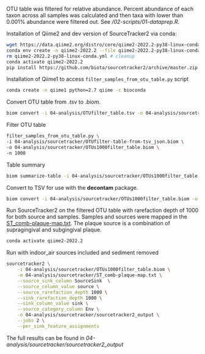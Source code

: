 OTU table was filtered for relative abundance. Percent abundance of each taxon
across all samples was calculated and then taxa with lower than 0.001% abundance
were filtered out. See */02-scripts/01-dataprep.R*.

Installation of Qiime2 and dev version of SourceTracker2 via conda:

```sh
wget https://data.qiime2.org/distro/core/qiime2-2022.2-py38-linux-conda.yml
conda env create -n qiime2-2022.2 --file qiime2-2022.2-py38-linux-conda.yml
rm qiime2-2022.2-py38-linux-conda.yml # cleanup
conda activate qiime2-2022.2
pip install https://github.com/biota/sourcetracker2/archive/master.zip
```

Installation of Qiime1 to access `filter_samples_from_otu_table.py` script

```sh
conda create -n qiime1 python=2.7 qiime -c bioconda
```

Convert OTU table from *.tsv* to *.biom*.

```sh
biom convert -i 04-analysis/OTUfilter_table.tsv -o 04-analysis/sourcetracker/OTUfilter-table-from-tsv_json.biom --table-type="OTU table" --to-json
```

Filter OTU table

```sh
filter_samples_from_otu_table.py \
-i 04-analysis/sourcetracker/OTUfilter-table-from-tsv_json.biom \
-o 04-analysis/sourcetracker/OTUs1000filter_table.biom \
-n 1000
```

Table summary

```sh
biom summarize-table -i 04-analysis/sourcetracker/OTUs1000filter_table.biom > 04-analysis/sourcetracker/summary_OTUs1000filter-table.txt
```

Convert to TSV for use with the **decontam** package.

```sh
biom convert -i 04-analysis/sourcetracker/OTUs1000filter_table.biom -o 04-analysis/decontam/pre-decontam_OTUfiltered-table_from-biom.tsv --to-tsv
```

Run SourceTracker2 on the filtered OTU table with rarefaction depth of 1000
for both source and samples. Samples and sources were mapped in the
[ST_comb-plaque-map.txt](../04-analysis/sourcetracker/ST_comb-plaque-map.txt).
The plaque source is a combination of supragingival and subgingival plaque.

```sh
conda activate qiime2-2022.2
```

Run with indoor_air sources included and sediment removed

```sh
sourcetracker2 \
    -i 04-analysis/sourcetracker/OTUs1000filter_table.biom \
    -m 04-analysis/sourcetracker/ST_comb-plaque-map.txt \
    --source_sink_column SourceSink  \
    --source_column_value source \
    --source_rarefaction_depth 1000 \
    --sink_rarefaction_depth 1000 \
    --sink_column_value sink \
    --source_category_column Env \
    -o 04-analysis/sourcetracker/sourcetracker2_output \
    --jobs 2 \
    --per_sink_feature_assignments
```

The full results can be found in *04-analysis/sourcetracker/sourcetracker2_output*
